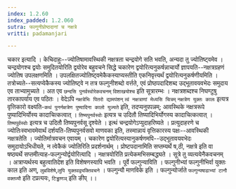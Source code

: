 ```yaml
---
index: 1.2.60
index_padded: 1.2.060
sutra: फल्गुनीप्रोष्ठदानां च नक्षत्रे
vritti: padamanjari

---
```

चकार इत्यादि । केचिदाहुः--ज्योतिषामावस्थिकी नक्षत्रता चन्द्रयोगे सति भवति, अन्यदा तु ज्योतिष्ट्वमेव । चन्द्रयोगश्च द्वयोः समुदितयोरिति द्वयोरेव बहुवचने सिद्धे चकारेण द्वयोरित्यनुकर्षन्नाचार्यो ज्ञापयति--नक्षत्रग्रहणं ज्योतिष उपलक्षणमिति । उपलक्षितज्योतिष्ट्वमेकैकस्याप्यस्तीति एकनिवृत्त्यर्थं द्वयोरित्यनुकर्षणीयमिति ।
तत्रोच्यते--सत्यप्येकैकस्य ज्योतिष्ट्वे न तत्र फल्गुनीशब्दो वर्त्तते, एवं प्रोष्ठपदादिशब्द उद्भूतावयवभेदः समुदाय एव ताभ्यामुच्यते । अत एव `छन्दसि पुनर्वस्वोरेकवचनम्` `विशाखयोश्च` इति सूत्रारम्भः । नक्षत्रशब्दश्च निघण्टुषु तारकापर्याय एव पठितः । वेदेऽपि `नक्षत्रेभिः पितरो द्यामपंशन्` `त्वं नक्षत्राणां मेध्यसि चित्रम्` `नक्षत्रेण युक्तः कालः` इत्यत्र वृत्तिकारो वक्ष्यति-`कथं पुनर्नक्षत्रेण पुष्यादिना कालो युज्यते` इति, तदप्यनुपपन्नम्; आवस्थिके नक्षत्ररूपे पुष्यादिभिर्योस्य कादाचित्कत्वात् । `तिष्यपुनर्वस्वोः` इत्यत्र च उदितौ तिष्यादिभिर्योगस्य कादाचित्कत्वात् । `तिष्यपुर्वस्वोः` इत्यत्र च उदितौ तिष्यपुनर्वसू दृश्येते । इत्थं चन्द्रयोगेऽप्युदाहरिष्यते । प्रत्युदाहरणे च ज्योतिःस्वभावमेवार्थं दर्शयति-तिष्यपुनर्वसवो माणवका इति, तस्मान्नायं वृत्तिकारस्य पक्षः--आवस्थिकी नक्षत्रतेति । ज्योतिर्मात्रवचन एवायम् । चकारेण द्वयोरित्यस्यानुकर्षणमपि--उद्भूतावयवभेदः समुदायोऽभिधीयते, न त्वेकैकं ज्योतिरिति प्रदर्शनार्थम् । प्रोष्टपदानामिति सप्तम्यर्थे ष,ठी, नक्षत्रे इति वा षष्ठ्यर्थे सप्तमीत्याह-फल्गुन्योर्द्वयोरित्यादि । नक्षत्रयोरिति प्रत्येकमभिसम्बद्ध्यते । सूत्रे तु व्यत्ययेनैकवचनम् । अत्राप्यर्थस्य बहुत्वातिदेश इति विशेषणस्यापि भवति । पूर्वे फल्गुन्याविति । फल्गुनीभ्यां फल्गुनीभिर्वा युक्तः काल इति अण्, `लुबविशेषे`,`लुपि युक्तवद्व्यक्तिवचने` ।
फल्गुन्यौ माणविके इति । फल्गुन्योर्जाते `फल्गुन्यषाढाभ्यां टानौ वक्तव्यौ` इति टप्रत्ययः, `टिड्ढाणञ्` इति ङीप् ।।